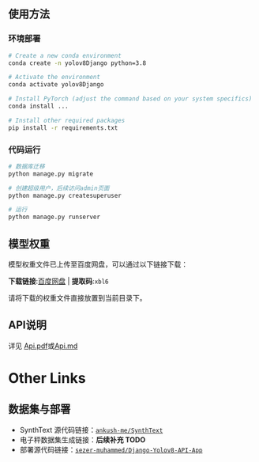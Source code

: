 
## 使用方法

### 环境部署

```sh
# Create a new conda environment
conda create -n yolov8Django python=3.8

# Activate the environment
conda activate yolov8Django

# Install PyTorch (adjust the command based on your system specifics)
conda install ...

# Install other required packages
pip install -r requirements.txt
```

### 代码运行
```sh
# 数据库迁移
python manage.py migrate

# 创建超级用户，后续访问admin页面
python manage.py createsuperuser

# 运行
python manage.py runserver
```

## 模型权重

模型权重文件已上传至百度网盘，可以通过以下链接下载：

**下载链接**:[百度网盘](https://pan.baidu.com/s/1aKUqTtYL5_u6JppCR6mrtQ)  |  **提取码**:`xbl6`

请将下载的权重文件直接放置到当前目录下。

## API说明
详见 [Api.pdf](./Api.pdf)或[Api.md](./Api.md)




# Other Links

## 数据集与部署

- SynthText 源代码链接：[`ankush-me/SynthText`](https://github.com/ankush-me/SynthText)  
- 电子秤数据集生成链接：**后续补充 TODO**
- 部署源代码链接：[`sezer-muhammed/Django-Yolov8-API-App`](https://github.com/sezer-muhammed/Django-Yolov8-API-App)





